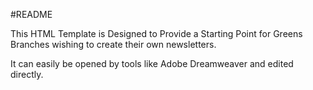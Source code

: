 #README

This HTML Template is Designed to Provide a Starting Point for Greens Branches wishing to create their own newsletters.

It can easily be opened by tools like Adobe Dreamweaver and edited directly.